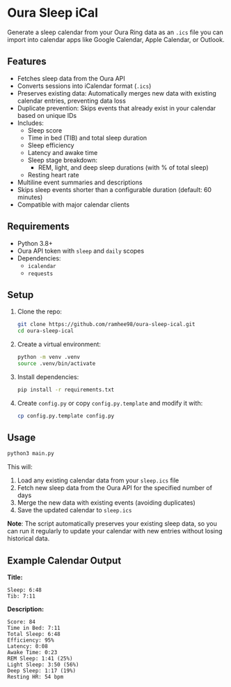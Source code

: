 # Oura Sleep iCal

Generate a sleep calendar from your Oura Ring data as an `.ics` file you can import into calendar apps like Google Calendar, Apple Calendar, or Outlook.

## Features

- Fetches sleep data from the Oura API
- Converts sessions into iCalendar format (`.ics`)
- Preserves existing data: Automatically merges new data with existing calendar entries, preventing data loss
- Duplicate prevention: Skips events that already exist in your calendar based on unique IDs
- Includes:
  - Sleep score
  - Time in bed (TIB) and total sleep duration
  - Sleep efficiency
  - Latency and awake time
  - Sleep stage breakdown:
    - REM, light, and deep sleep durations (with % of total sleep)
  - Resting heart rate
- Multiline event summaries and descriptions
- Skips sleep events shorter than a configurable duration (default: 60 minutes)
- Compatible with major calendar clients

## Requirements

- Python 3.8+
- Oura API token with `sleep` and `daily` scopes
- Dependencies:
  - `icalendar`
  - `requests`

## Setup

1. Clone the repo:
   ```bash
   git clone https://github.com/ramhee98/oura-sleep-ical.git
   cd oura-sleep-ical
   ```

2. Create a virtual environment:
   ```bash
   python -m venv .venv
   source .venv/bin/activate
   ```

3. Install dependencies:
   ```bash
   pip install -r requirements.txt
   ```

4. Create `config.py` or copy `config.py.template` and modify it with:
   ```bash
   cp config.py.template config.py
   ```

## Usage

```bash
python3 main.py
```

This will:
1. Load any existing calendar data from your `sleep.ics` file
2. Fetch new sleep data from the Oura API for the specified number of days
3. Merge the new data with existing events (avoiding duplicates)
4. Save the updated calendar to `sleep.ics`

**Note**: The script automatically preserves your existing sleep data, so you can run it regularly to update your calendar with new entries without losing historical data.

## Example Calendar Output

**Title:**
```
Sleep: 6:48  
Tib: 7:11
```

**Description:**
```
Score: 84
Time in Bed: 7:11
Total Sleep: 6:48
Efficiency: 95%
Latency: 0:08
Awake Time: 0:23
REM Sleep: 1:41 (25%)
Light Sleep: 3:50 (56%)
Deep Sleep: 1:17 (19%)
Resting HR: 54 bpm
```
